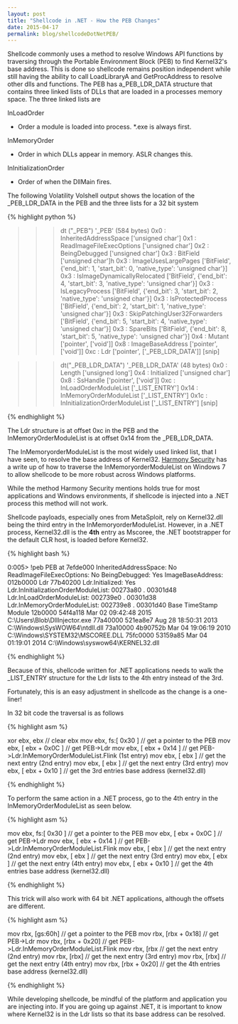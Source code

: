 ```yaml
---
layout: post
title: "Shellcode in .NET - How the PEB Changes"
date: 2015-04-17
permalink: blog/shellcodeDotNetPEB/
---
```


Shellcode commonly uses a method to resolve Windows API functions by traversing through the Portable Environment Block (PEB) to find Kernel32's base address. This is done so shellcode remains position independent while still having the ability to call LoadLibraryA and GetProcAddress to resolve other dlls and functions. The PEB has a_PEB_LDR_DATA structure that contains three linked lists of DLLs that are loaded in a processes memory space.  The three linked lists are 

InLoadOrder

- Order a module is loaded into process. *.exe is always first.

InMemoryOrder

- Order in which DLLs appear in memory. ASLR changes this.


InInitializationOrder

- Order of when the DllMain fires.

The following Volatility Volshell output shows the location of the _PEB_LDR_DATA in the PEB and the three lists for a 32 bit system

{% highlight python %}

>>> dt ("_PEB")
 '_PEB' (584 bytes)
0x0   : InheritedAddressSpace          ['unsigned char']
0x1   : ReadImageFileExecOptions       ['unsigned char']
0x2   : BeingDebugged                  ['unsigned char']
0x3   : BitField                       ['unsigned char']h
0x3   : ImageUsesLargePages            ['BitField', {'end_bit': 1, 'start_bit': 0, 'native_type': 'unsigned char'}]
0x3   : IsImageDynamicallyRelocated    ['BitField', {'end_bit': 4, 'start_bit': 3, 'native_type': 'unsigned char'}]
0x3   : IsLegacyProcess                ['BitField', {'end_bit': 3, 'start_bit': 2, 'native_type': 'unsigned char'}]
0x3   : IsProtectedProcess             ['BitField', {'end_bit': 2, 'start_bit': 1, 'native_type': 'unsigned char'}]
0x3   : SkipPatchingUser32Forwarders   ['BitField', {'end_bit': 5, 'start_bit': 4, 'native_type': 'unsigned char'}]
0x3   : SpareBits                      ['BitField', {'end_bit': 8, 'start_bit': 5, 'native_type': 'unsigned char'}]
0x4   : Mutant                         ['pointer', ['void']]
0x8   : ImageBaseAddress               ['pointer', ['void']]
0xc   : Ldr                            ['pointer', ['_PEB_LDR_DATA']]
[snip]

>>> dt("_PEB_LDR_DATA")
 '_PEB_LDR_DATA' (48 bytes)
0x0   : Length                         ['unsigned long']
0x4   : Initialized                    ['unsigned char']
0x8   : SsHandle                       ['pointer', ['void']]
0xc   : InLoadOrderModuleList          ['_LIST_ENTRY']
0x14  : InMemoryOrderModuleList        ['_LIST_ENTRY']
0x1c  : InInitializationOrderModuleList ['_LIST_ENTRY']
[snip]


{% endhighlight %}

The Ldr structure is at offset 0xc in the PEB and the InMemoryOrderModuleList is at offset 0x14 from the _PEB_LDR_DATA.

The InMemoryorderModuleList is the most widely used linked list, that I have seen, to resolve the base address of Kernel32. [Harmony Security](http://blog.harmonysecurity.com/2009_06_01_archive.html) has a write up of how to traverse the InMemoryorderModuleList on Windows 7 to allow shellcode to be more robust across Windows platforms. 

While the method Harmony Security mentions holds true for most applications and Windows environments, if shellcode is injected into a .NET process this method will not work. 

Shellcode payloads, especially ones from MetaSploit, rely on Kernel32.dll being the third entry in the InMemoryorderModuleList. However, in a .NET process, Kernel32.dll is the **4th** entry as Mscoree, the .NET bootstrapper for the default CLR host, is loaded before Kernel32. 

{% highlight bash %}

0:005> !peb
PEB at 7efde000
    InheritedAddressSpace:    No
    ReadImageFileExecOptions: No
    BeingDebugged:            Yes
    ImageBaseAddress:         012b0000
    Ldr                       77b40200
    Ldr.Initialized:          Yes
    Ldr.InInitializationOrderModuleList: 00273a80 . 00301d48
    Ldr.InLoadOrderModuleList:           002739e0 . 00301d38
    Ldr.InMemoryOrderModuleList:         002739e8 . 00301d40
            Base TimeStamp                     Module
         12b0000 54f4a118 Mar 02 09:42:48 2015 C:\Users\Blob\DllInjector.exe
        77a40000 521ea8e7 Aug 28 18:50:31 2013 C:\Windows\SysWOW64\ntdll.dll
        73a10000 4b90752b Mar 04 19:06:19 2010 C:\Windows\SYSTEM32\MSCOREE.DLL
        75fc0000 53159a85 Mar 04 01:19:01 2014 C:\Windows\syswow64\KERNEL32.dll


{% endhighlight %}



Because of this, shellcode written for .NET applications needs to walk the _LIST_ENTRY structure for the Ldr lists to the 4th entry instead of the 3rd.

Fortunately, this is an easy adjustment in shellcode as the change is a one-liner!

In 32 bit code the traversal is as follows 

{% highlight asm %}

xor ebx, ebx               // clear ebx
mov ebx, fs:[ 0x30 ]       // get a pointer to the PEB
mov ebx, [ ebx + 0x0C ]    // get PEB->Ldr
mov ebx, [ ebx + 0x14 ]    // get PEB->Ldr.InMemoryOrderModuleList.Flink (1st entry)
mov ebx, [ ebx ]           // get the next entry (2nd entry)
mov ebx, [ ebx ]           // get the next entry (3rd entry)
mov ebx, [ ebx + 0x10 ]    // get the 3rd entries base address (kernel32.dll)

{% endhighlight %}

To perform the same action in a .NET process, go to the 4th entry in the InMemoryOrderModuleList as seen below. 

{% highlight asm %}

mov ebx, fs:[ 0x30 ]       // get a pointer to the PEB
mov ebx, [ ebx + 0x0C ]    // get PEB->Ldr
mov ebx, [ ebx + 0x14 ]    // get PEB->Ldr.InMemoryOrderModuleList.Flink 
mov ebx, [ ebx ]           // get the next entry (2nd entry)
mov ebx, [ ebx ]           // get the next entry (3rd entry)
mov ebx, [ ebx ]           // get the next entry (4th entry)
mov ebx, [ ebx + 0x10 ]    // get the 4th entries base address (kernel32.dll)


{% endhighlight %}

This trick will also work with 64 bit .NET applications, although the offsets are different. 

{% highlight asm %}

mov rbx, [gs:60h]          // get a pointer to the PEB
mov rbx, [rbx + 0x18]      // get PEB->Ldr
mov rbx, [rbx + 0x20]      // get PEB->Ldr.InMemoryOrderModuleList.Flink
mov rbx, [rbx              // get the next entry (2nd entry)
mov rbx, [rbx]             // get the next entry (3rd entry)
mov rbx, [rbx]             // get the next entry (4th entry)
mov rbx, [rbx + 0x20]      // get the 4th entries base address (kernel32.dll)


{% endhighlight %}

While developing shellcode, be mindful of the platform and application you are injecting into. If you are going up against .NET, it is important to know where Kernel32 is in the Ldr lists so that its base address can be resolved. 